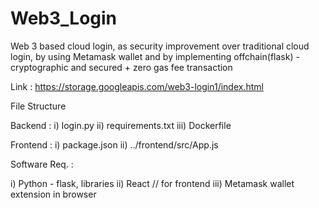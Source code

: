 # Web3_Login
Web 3 based cloud login, as security improvement over traditional cloud login, by using Metamask wallet and by implementing offchain(flask) - cryptographic and secured + zero gas fee transaction

Link : https://storage.googleapis.com/web3-login1/index.html

File Structure

Backend : i) login.py
          ii) requirements.txt
          iii) Dockerfile

Frontend : i) package.json
           ii) ../frontend/src/App.js


Software Req. :

i)  Python - flask, libraries
ii) React // for frontend
iii) Metamask wallet extension in browser

